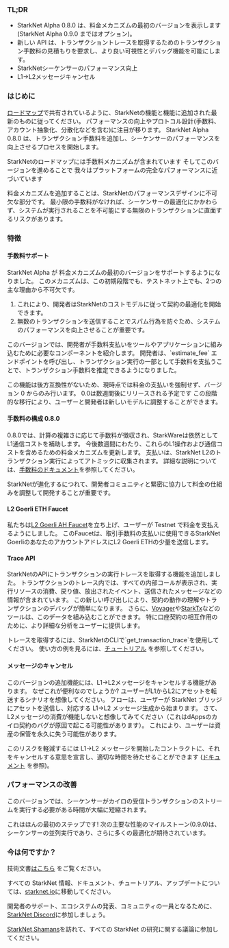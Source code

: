 ### TL;DR

* StarkNet Alpha 0.8.0 は、料金メカニズムの最初のバージョンを表示します(StarkNet Alpha 0.9.0 まではオプション)。
* 新しい API は、トランザクショントレースを取得するためのトランザクション手数料の見積もりを要求し、より良い可視性とデバッグ機能を可能にします。
* StarkNetシーケンサーのパフォーマンス向上
* L1→L2メッセージキャンセル

### はじめに

[ロードマップ](https://www.notion.so/starkware/StarkNet-Alpha-Features-Tentative-Roadmap-f2b8f5f25a2d4d1cb3265fb82a098c51)で共有されているように、StarkNetの機能と機能に追加された最新のものに従ってください。 パフォーマンスの向上やプロトコル設計(手数料、アカウント抽象化、分散化などを含む)に注目が移ります。 StarkNet Alpha 0.8.0 は、トランザクション手数料を追加し、シーケンサーのパフォーマンスを向上させるプロセスを開始します。

StarkNetのロードマップには手数料メカニズムが含まれています そしてこのバージョンを進めることで 我々はプラットフォームの完全なパフォーマンスに近づいています

料金メカニズムを追加することは、StarkNetのパフォーマンスデザインに不可欠な部分です。 最小限の手数料がなければ、シーケンサーの最適化にかかわらず、システムが実行されることを不可能にする無限のトランザクションに直面するリスクがあります。

### 特徴

#### 手数料サポート

StarkNet Alpha が 料金メカニズムの最初のバージョンをサポートするようになりました。 このメカニズムは、この初期段階でも、テストネット上でも、2つの主な理由から不可欠です。

1. これにより、開発者はStarkNetのコストモデルに従って契約の最適化を開始できます。
2. 無数のトランザクションを送信することでスパム行為を防ぐため、システムのパフォーマンスを向上させることが重要です。

このバージョンでは、開発者が手数料支払いをツールやアプリケーションに組み込むために必要なコンポーネントを紹介します。 開発者は、\`estimate_fee\` エンドポイントを呼び出し、トランザクション実行の一部として手数料を支払うことで、トランザクション手数料を推定できるようになりました。

この機能は後方互換性がないため、現時点では料金の支払いを強制せず、バージョン 0 からのみ行います。 0.0は数週間後にリリースされる予定です この段階的な移行により、ユーザーと開発者は新しいモデルに調整することができます。

#### 手数料の構成 0.8.0

0.8.0では、計算の複雑さに応じて手数料が徴収され、StarkWareは依然としてL1通信コストを補助します。 今後数週間にわたり、これらのL1操作および通信コストを含めるための料金メカニズムを更新します。 支払いは、StarkNet L2のトランザクション実行によってアトミックに収集されます。 詳細な説明については、[手数料のドキュメント](https://starknet.io/documentation/fee-mechanism/)を参照してください。

StarkNetが進化するにつれて、開発者コミュニティと緊密に協力して料金の仕組みを調整して開発することが重要です。

#### L2 Goerli ETH Faucet

私たちは[L2 Goerli AH Faucet](https://faucet.goerli.starknet.io/)を立ち上げ、ユーザーが Testnet で料金を支払えるようにしました。 このFaucetは、取引手数料の支払いに使用できるStarkNet GoerliのあなたのアカウントアドレスにL2 Goerli ETHの少量を送信します。

#### Trace API

StarkNetのAPIにトランザクションの実行トレースを取得する機能を追加しました。 トランザクションのトレース内では、すべての内部コールが表示され、実行リソースの消費、戻り値、放出されたイベント、送信されたメッセージなどの情報が含まれています。 この新しい呼び出しにより、契約の動作の理解やトランザクションのデバッグが簡単になります。 さらに、[Voyager](https://voyager.online/)や[StarkTx](https://starktx.info/)などのツールは、このデータを組み込むことができます。 特に口座契約の相互作用のために、より詳細な分析をユーザーに提供します。

トレースを取得するには、StarkNetのCLIで\`get_transaction_trace\`を使用してください。 使い方の例を見るには、[チュートリアル](https://www.cairo-lang.org/docs/hello_starknet/cli.html?#get-transaction-trace) を参照してください。

#### メッセージのキャンセル

このバージョンの追加機能には、L1→L2メッセージをキャンセルする機能があります。 なぜこれが便利なのでしょうか? ユーザーがL1からL2にアセットを転送するシナリオを想像してください。 フローは、ユーザーが StarkNet ブリッジにアセットを送信し、対応する L1→L2 メッセージ生成から始まります。 さて、L2メッセージの消費が機能しないと想像してみてください（これはdAppsのカイロ契約のバグが原因で起こる可能性があります）。 これにより、ユーザーは資産の保管を永久に失う可能性があります。

このリスクを軽減するには L1→L2 メッセージを開始したコントラクトに、それをキャンセルする意思を宣言し、適切な時間を待たせることができます ([ドキュメント](https://starknet.io/l1-l2-messaging/#cancellation) を参照)。

### パフォーマンスの改善

このバージョンでは、シーケンサーがカイロの受信トランザクションのストリームを実行する必要がある時間が大幅に短縮されます。

これはほんの最初のステップです! 次の主要な性能のマイルストーン(0.9.0)は、シーケンサーの並列実行であり、さらに多くの最適化が期待されています。

### 今は何ですか？

技術文書[はこちら](https://starknet.io/documentation/fee-mechanism/) をご覧ください。

すべての StarkNet 情報、ドキュメント、チュートリアル、アップデートについては、[starknet.io](https://starknet.io/)に移動してください。

開発者のサポート、エコシステムの発表、コミュニティの一員となるために、[StarkNet Discord](https://discord.gg/uJ9HZTUk2Y)に参加しましょう。

[StarkNet Shamans](https://community.starknet.io/)を訪れて、すべての StarkNet の研究に関する議論に参加してください。